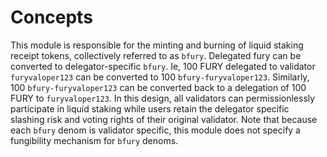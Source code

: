 <!--
order: 1
-->

# Concepts

This module is responsible for the minting and burning of liquid staking receipt tokens, collectively referred to as `bfury`. Delegated fury can be converted to delegator-specific `bfury`. Ie, 100 FURY delegated to validator `furyvaloper123` can be converted to 100 `bfury-furyvaloper123`. Similarly, 100 `bfury-furyvaloper123` can be converted back to a delegation of 100 FURY to  `furyvaloper123`. In this design, all validators can permissionlessly participate in liquid staking while users retain the delegator specific slashing risk and voting rights of their original validator. Note that because each `bfury` denom is validator specific, this module does not specify a fungibility mechanism for `bfury` denoms. 